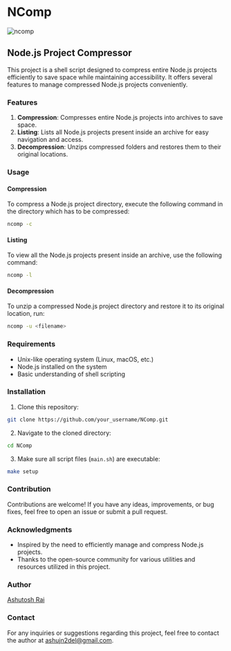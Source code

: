 # NComp

![ncomp](https://github.com/Ashutosh0602/NComp/assets/85889617/f56844e3-ad97-41c8-bb94-e00d176dc32a)

## Node.js Project Compressor

This project is a shell script designed to compress entire Node.js projects efficiently to save space while maintaining accessibility. It offers several features to manage compressed Node.js projects conveniently.

### Features

1. **Compression**: Compresses entire Node.js projects into archives to save space.
2. **Listing**: Lists all Node.js projects present inside an archive for easy navigation and access.
3. **Decompression**: Unzips compressed folders and restores them to their original locations.

### Usage

#### Compression

To compress a Node.js project directory, execute the following command in the directory which has to be compressed:

```bash
ncomp -c
```

#### Listing

To view all the Node.js projects present inside an archive, use the following command:

```bash
ncomp -l
```

#### Decompression

To unzip a compressed Node.js project directory and restore it to its original location, run:

```bash
ncomp -u <filename>
```

### Requirements

- Unix-like operating system (Linux, macOS, etc.)
- Node.js installed on the system
- Basic understanding of shell scripting

### Installation

1. Clone this repository:

```bash
git clone https://github.com/your_username/NComp.git
```

2. Navigate to the cloned directory:

```bash
cd NComp
```

3. Make sure all script files (`main.sh`) are executable:

```bash
make setup
```

### Contribution

Contributions are welcome! If you have any ideas, improvements, or bug fixes, feel free to open an issue or submit a pull request.

### Acknowledgments

- Inspired by the need to efficiently manage and compress Node.js projects.
- Thanks to the open-source community for various utilities and resources utilized in this project.

### Author

[Ashutosh Rai](https://github.com/Ashutosh0602)

### Contact

For any inquiries or suggestions regarding this project, feel free to contact the author at [ashujn2del@gmail.com](mailto:ashujn2del@gmail.com).
